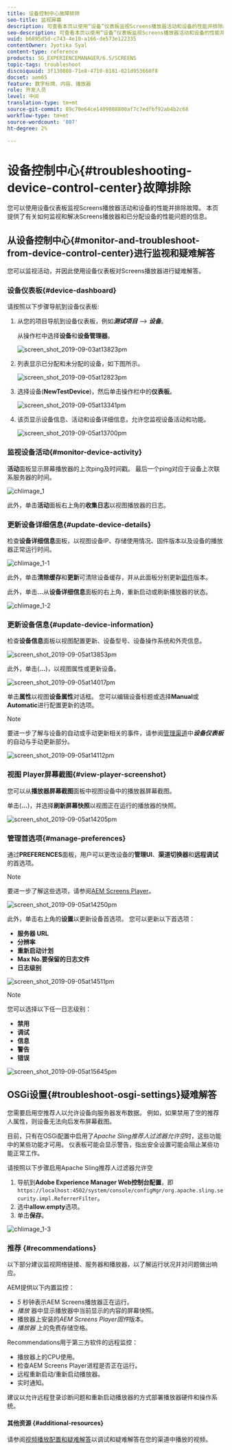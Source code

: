 ```yaml
---
title: 设备控制中心故障排除
seo-title: 监视屏幕
description: 可查看本页以使用“设备”仪表板监视Screens播放器活动和设备的性能并排除故障。
seo-description: 可查看本页以使用“设备”仪表板监视Screens播放器活动和设备的性能并排除故障。
uuid: b6895d5d-c743-4e10-a166-de573e122335
contentOwner: Jyotika Syal
content-type: reference
products: SG_EXPERIENCEMANAGER/6.5/SCREENS
topic-tags: troubleshoot
discoiquuid: 3f130808-71e8-4710-8181-021d953660f8
docset: aem65
feature: 数字标牌、内容、播放器
role: 开发人员
level: 中间
translation-type: tm+mt
source-git-commit: 89c70e64ce1409888800af7c7edfbf92ab4b2c68
workflow-type: tm+mt
source-wordcount: '807'
ht-degree: 2%

---
```



# 设备控制中心{#troubleshooting-device-control-center}故障排除

您可以使用设备仪表板监视Screens播放器活动和设备的性能并排除故障。 本页提供了有关如何监视和解决Screens播放器和已分配设备的性能问题的信息。

## 从设备控制中心{#monitor-and-troubleshoot-from-device-control-center}进行监视和疑难解答

您可以监视活动，并因此使用设备仪表板对Screens播放器进行疑难解答。

### 设备仪表板{#device-dashboard}

请按照以下步骤导航到设备仪表板:

1. 从您的项目导航到设备仪表板，例如&#x200B;***测试项目*** —> ***设备***。

   从操作栏中选择&#x200B;**设备**&#x200B;和&#x200B;**设备管理器**。

   ![screen_shot_2019-09-03at13823pm](assets/screen_shot_2019-09-03at13823pm.png)

1. 列表显示已分配和未分配的设备，如下图所示。

   ![screen_shot_2019-09-05at12823pm](assets/screen_shot_2019-09-05at12823pm.png)

1. 选择设备(**NewTestDevice**)，然后单击操作栏中的&#x200B;**仪表板**。

   ![screen_shot_2019-09-05at13341pm](assets/screen_shot_2019-09-05at13341pm.png)

1. 该页显示设备信息、活动和设备详细信息，允许您监视设备活动和功能。

   ![screen_shot_2019-09-05at13700pm](assets/screen_shot_2019-09-05at13700pm.png)

### 监视设备活动{#monitor-device-activity}

**活动**&#x200B;面板显示屏幕播放器的上次ping及时间戳。 最后一个ping对应于设备上次联系服务器的时间。

![chlimage_1](assets/chlimage_1.png)

此外，单击&#x200B;**活动**&#x200B;面板右上角的&#x200B;**收集日志**&#x200B;以视图播放器的日志。

### 更新设备详细信息{#update-device-details}

检查&#x200B;**设备详细信息**&#x200B;面板，以视图设备IP、存储使用情况、固件版本以及设备的播放器正常运行时间。

![chlimage_1-1](assets/chlimage_1-1.png)

此外，单击&#x200B;**清除缓存**&#x200B;和&#x200B;**更新**&#x200B;可清除设备缓存，并从此面板分别更新[固件](screens-glossary.md)版本。

此外，单击&#x200B;**...**&#x200B;从&#x200B;**设备详细信息**&#x200B;面板的右上角，重新启动或刷新播放器的状态。

![chlimage_1-2](assets/chlimage_1-2.png)

### 更新设备信息{#update-device-information}

检查&#x200B;**设备信息**&#x200B;面板以视图配置更新、设备型号、设备操作系统和外壳信息。

![screen_shot_2019-09-05at13853pm](assets/screen_shot_2019-09-05at13853pm.png)

此外，单击(**...**)，以视图属性或更新设备。

![screen_shot_2019-09-05at14017pm](assets/screen_shot_2019-09-05at14017pm.png)

单击&#x200B;**属性**&#x200B;以视图&#x200B;**设备属性**&#x200B;对话框。 您可以编辑设备标题或选择&#x200B;**Manual**&#x200B;或&#x200B;**Automatic**&#x200B;进行配置更新的选项。

>[!NOTE]
>
>要进一步了解与设备的自动或手动更新相关的事件，请参阅[管理渠道](managing-channels.md)中&#x200B;***设备仪表板***&#x200B;的自动与手动更新部分。

![screen_shot_2019-09-05at14112pm](assets/screen_shot_2019-09-05at14112pm.png)

### 视图 Player屏幕截图{#view-player-screenshot}

您可以从&#x200B;**播放器屏幕截图**&#x200B;面板中视图设备中的播放器屏幕截图。

单击(**...**)，并选择&#x200B;**刷新屏幕快照**&#x200B;以视图正在运行的播放器的快照。

![screen_shot_2019-09-05at14205pm](assets/screen_shot_2019-09-05at14205pm.png)

### 管理首选项{#manage-preferences}

通过&#x200B;**PREFERENCES**&#x200B;面板，用户可以更改设备的&#x200B;**管理UI**、**渠道切换器**&#x200B;和&#x200B;**远程调试**&#x200B;的首选项。

>[!NOTE]
>要进一步了解这些选项，请参阅[AEM Screens Player](working-with-screens-player.md)。

![screen_shot_2019-09-05at14250pm](assets/screen_shot_2019-09-05at14250pm.png)

此外，单击右上角的&#x200B;**设置**&#x200B;以更新设备首选项。 您可以更新以下首选项：

* **服务器 URL**
* **分辨率**
* **重新启动计划**
* **Max No.要保留的日志文件**
* **日志级别**

![screen_shot_2019-09-05at14511pm](assets/screen_shot_2019-09-05at14511pm.png)

>[!NOTE]
>您可以选择以下任一日志级别：
>* **禁用**
>* **调试**
>* **信息**
>* **警告**
>* **错误**


![screen_shot_2019-09-05at15645pm](assets/screen_shot_2019-09-05at15645pm.png)

## OSGi设置{#troubleshoot-osgi-settings}疑难解答

您需要启用空推荐人以允许设备向服务器发布数据。 例如，如果禁用了空的推荐人属性，则设备无法向后发布屏幕截图。

目前，只有在OSGi配置中启用了&#x200B;*Apache Sling推荐人过滤器允许空*&#x200B;时，这些功能中的某些功能才可用。 仪表板可能会显示警告，指出安全设置可能会阻止某些功能正常工作。

请按照以下步骤启用Apache Sling推荐人过滤器允许空

1. 导航到&#x200B;**Adobe Experience Manager Web控制台配置**，即`https://localhost:4502/system/console/configMgr/org.apache.sling.security.impl.ReferrerFilter`。
1. 选中&#x200B;**allow.empty**&#x200B;选项。
1. 单击&#x200B;**保存**。

![chlimage_1-3](assets/chlimage_1-3.png)

### 推荐 {#recommendations}

以下部分建议监视网络链接、服务器和播放器，以了解运行状况并对问题做出响应。

AEM提供以下内置监控：

* *5* 秒钟表示AEM Screens播放器正在运行。
* *播放* 器中显示播放器中当前显示的内容的屏幕快照。
* 播放器上安装的&#x200B;*AEM Screens Player固件*&#x200B;版本。
* *播放器* 上的免费存储空格。

Recommendations用于第三方软件的远程监控：

* 播放器上的CPU使用。
* 检查AEM Screens Player进程是否正在运行。
* 远程重新启动/重新启动播放器。
* 实时通知。

建议以允许远程登录诊断问题和重新启动播放器的方式部署播放器硬件和操作系统。

#### 其他资源 {#additional-resources}

请参阅[视频播放配置和疑难解答](troubleshoot-videos.md)以调试和疑难解答在您的渠道中播放的视频。
